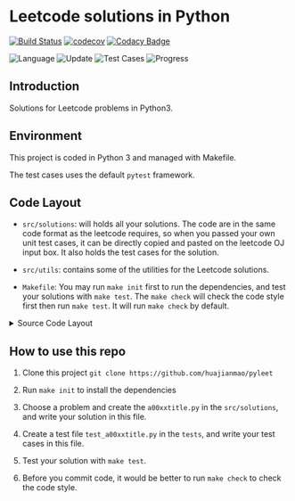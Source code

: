 # Leetcode solutions in Python

[![Build Status](https://travis-ci.org/huajianmao/pyleet.svg?branch=master)](https://travis-ci.org/huajianmao/pyleet)
[![codecov](https://codecov.io/gh/huajianmao/pyleet/branch/master/graph/badge.svg)](https://codecov.io/gh/huajianmao/pyleet)
[![Codacy Badge](https://api.codacy.com/project/badge/Grade/8115b530daf64bdeb92b8125b627102c)](https://www.codacy.com/manual/huajianmao/pyleet?utm_source=github.com&amp;utm_medium=referral&amp;utm_content=huajianmao/pyleet&amp;utm_campaign=Badge_Grade)

![Language](https://img.shields.io/badge/Language-Python3-success.svg?logo=Python&logoColor=yellow)
![Update](https://img.shields.io/badge/Update-Daily-success.svg)
![Test Cases](https://img.shields.io/badge/Tests-174-success.svg)
![Progress](https://img.shields.io/badge/Progress-54%2F1192-critical.svg)

## Introduction
Solutions for Leetcode problems in Python3.

## Environment
This project is coded in Python 3 and managed with Makefile.

The test cases uses the default `pytest` framework.

## Code Layout
 - `src/solutions`: will holds all your solutions.
   The code are in the same code format as the leetcode requires,
   so when you passed your own unit test cases, it can be directly copied and pasted on the leetcode OJ input box.
   It also holds the test cases for the solution.

 - `src/utils`: contains some of the utilities for the Leetcode solutions.

 - `Makefile`: You may run `make init` first to run the dependencies, and test your solutions with `make test`.
   The `make check` will check the code style first then run `make test`.
   It will run `make check` by default.

 
<details><summary>Source Code Layout</summary>
<p>

``` shell
.
├── LICENSE
├── MANIFEST.in
├── Makefile
├── README.md
├── requirements.txt
├── setup.py
├── src
│   ├── __init__.py
│   ├── solutions
│   │   ├── __init__.py
│   │   ├── a0000blank.py
│   │   └── a0001twosum.py
│   └── utils
│       └── __init__.py
├── test_requirements.txt
└── tests
    ├── __init__.py
    ├── test_a0000blank.py
    └── test_a0001twosum.py
```
</p>
</details>

## How to use this repo

 1. Clone this project `git clone https://github.com/huajianmao/pyleet`

 2. Run `make init` to install the dependencies

 3. Choose a problem and create the `a00xxtitle.py` in the `src/solutions`, and write your solution in this file.

 4. Create a test file `test_a00xxtitle.py` in the `tests`, and write your test cases in this file.

 5. Test your solution with `make test`.

 6. Before you commit code, it would be better to run `make check` to check the code style.
